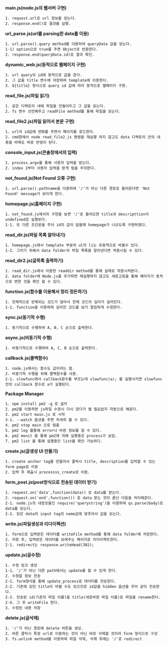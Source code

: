 **main.js(node.js의 웹서버 구현)**
```
1. request.url로 url 정보를 얻는다.
2. response.end()로 결과를 실행.
```

**url_parse.js(url를 parsing한 data를 이용)**
```
1. url.parse().query method를 이용하여 queryData 값을 얻는다.
1-1) option으로 true를 주면 Object로 반환한다.
2. response.end(queryData.id)로 결과 확인.
```

**dynamic_web.js(동적으로 웹페이지 구현)**
```
1. url query의 id에 동적으로 값을 준다.
2. 그 값을 title 변수에 저장하여 template에 이용한다.
3. ${title} 형식으로 query id 값에 따라 동적으로 웹페이지 구현.
```

**read_file.js(파일 읽기)**
```
1. 같은 디렉토리 내에 파일을 만들어두고 그 값을 읽는다.
2. fs 변수 선언해주고 readFile method를 통해 파일을 읽는다.
```

**read_file2.js(파일 읽어서 본문 구현)**
```
1. url의 id값에 변화를 주면서 페이지를 로드한다.
2. cmd창에서 node read_file2.js 명령을 재실행 하지 않고도 data 디렉토리 안의 내용을 바꿔도 바로 반영이 된다.
```

**console_input.js(콘솔창에서의 입력)**
```
1. process.argv를 통해 사용자 입력을 받는다.
2. index 2부터 사용자 입력을 받게 됨을 주의한다.
```

**not_found.js(Not Found 오류 구현)**
```
1. url.parse().pathname을 이용하여 '/'가 아닌 다른 경로로 들어온다면 'Not Found' message가 보이게 한다. 
```

**homepage.js(홈페이지 구현)**
```
1. not_found.js에서의 구현을 보면 '/'로 들어오면 title과 descripttion이 undefined로 실행된다.
1-1. 또 다른 조건문을 주어 id의 값이 없을때 homepage가 나오도록 구현하였다.
```

**read_dir.js(파일 목록 알아내기)**
```
1. homepage.js에서 template 부분의 ul의 li는 유동적으로 바뀔수 있다.
1-1. 그러기 위해서 data folder의 파일 목록을 알아낸다면 적용시킬 수 있다.
```

**read_dir2.js(글목록 출력하기)**
```
1. read_dir.js에서 이용한 readdir method를 통해 실제로 적용시켜본다.
2. data folder에 Node.js를 추가하면 재실행하지 않고도 새로고침을 통해 페이지가 동적으로 변한 것을 확인 할 수 있다.
```

**function.js(함수를 이용해서 정리 정돈하기)**
```
1. 전체적으로 반복되는 코드가 많아서 전체 코드의 길이가 길어진다.
1-1. function을 이용하여 길어진 코드를 보기 깔끔하게 수정한다.
```

**sync.js(동기적 수행)**
```
1. 동기적으로 수행하여 A, B, C 순으로 출력한다.
```

**async.js(비동기적 수행)**
```
1. 비동기적으로 수행하여 A, C, B 순으로 출력한다.
```

**callback.js(콜백함수)**
```
1. node.js에서는 함수도 값이라는 점.
2. 비동기적 수행을 위해 콜백함수를 사용.
2-1. slowfunc에서 callback함수를 부르는데 slowfunc(a); 를 실행시키면 slowfunc안의 callback 함수로 a가 실행된다.
```

**Package Manager**
```
1. npm install pm2 -g 로 설치
2. pm2를 이용하면 js파일 수정시 다시 껐다가 켤 필요없지 자동으로 해준다.
3. pm2 start main.js 로 시작
3-1. --watch 옵션을 주면 자세히 볼 수 있다.
4. pm2 stop main 으로 멈춤
5. pm2 log 를통해 error나 바뀐 정보를 알 수 있다.
6. pm2 monit 을 통해 pm2에 의해 실행중은 process가 보임.
7. pm2 list 를 통해 실행중인 list를 확인 가능하다.
```

**create.js(글생성 UI 만들기)**
```
1. create anchor tag를 만들어서 클릭시 title, description를 입력할 수 있는 form page로 이동
2. 입력 후 제출시 processss_create로 이동.
```

**form_post.js(post방식으로 전송된 데이터 받기)**
```
1. request.on('data',function(data)) 로 data를 받는다.
2. request.on('end',function()) 로 data 받는 것이 끝난 다음을 처리해준다.
2-1. node.js의 내장모듈인 require('querystring')을 이용하여 qs.parse(body)로 data를 읽는다.
2-2. 읽은 data의 input tag의 name값에 맞추어서 값을 읽는다.
```

**write.js(파일생성과 리다이렉션)**
```
1. form으로 입력받은 데이터를 writeFile method를 통해 data folder에 저장한다.
2. 저장 후, 입력받은 데이터를 보여주는 페이지로 리다이렉트한다.
2-1. redirect는 response.writeHead(302);
```

**update.js(글수정)**
```
1. 수정 링크 생성
1-1. '/'가 아닌 다른 path에서는 update를 할 수 있게 한다.
2. 수정할 정보 전송
2-1. form형식을 통해 update_process로 데이터를 전송한다.
2-2. 기존에 있던 title이 바뀔 수도 있으므로 id값을 hidden 옵션을 주어 같이 전송한다.
2-3. 전송된 id(기존의 파일 이름)을 title(새로바뀐 파일 이름)로 파일을 rename한다.
2-4. 그 후 writeFile 한다.
3. 수정된 내용 저장
```

**delete.js(글삭제)**
```
1. '/'가 아닌 경로에 delete 버튼을 생성.
2. 버튼 클릭시 특정 url로 이동하는 것이 아닌 바로 삭제할 것이라 form 형식으로 구성
3. fs.unlink method를 이용하여 파일 삭제, 삭제 후에는 '/'로 redirect
```
